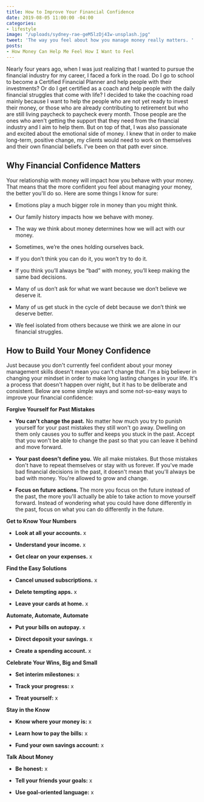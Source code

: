```yaml
---
title: How to Improve Your Financial Confidence
date: 2019-08-05 11:00:00 -04:00
categories:
- lifestyle
image: "/uploads/sydney-rae-geM5lzDj4Iw-unsplash.jpg"
tweet: 'The way you feel about how you manage money really matters. '
posts:
- How Money Can Help Me Feel How I Want to Feel
---
```


Nearly four years ago, when I was just realizing that I wanted to pursue the financial industry for my career, I faced a fork in the road. Do I go to school to become a Certified Financial Planner and help people with their investments? Or do I get certified as a coach and help people with the daily financial struggles that come with life? I decided to take the coaching road mainly because I want to help the people who are not yet ready to invest their money, or those who are already contributing to retirement but who are still living paycheck to paycheck every month. Those people are the ones who aren't getting the support that they need from the financial industry and I aim to help them. But on top of that, I was also passionate and excited about the emotional side of money. I knew that in order to make long-term, positive change, my clients would need to work on themselves and their own financial beliefs. I've been on that path ever since.

## Why Financial Confidence Matters

Your relationship with money will impact how you behave with your money. That means that the more confident you feel about managing your money, the better you'll do so. Here are some things I know for sure:

* Emotions play a much bigger role in money than you might think.

* Our family history impacts how we behave with money.

* The way we think about money determines how we will act with our money.

* Sometimes, we’re the ones holding ourselves back.

* If you don’t think you can do it, you won’t try to do it.

* If you think you’ll always be “bad” with money, you’ll keep making the same bad decisions.

* Many of us don’t ask for what we want because we don’t believe we deserve it.

* Many of us get stuck in the cycle of debt because we don’t think we deserve better.

* We feel isolated from others because we think we are alone in our financial struggles.

## How to Build Your Money Confidence

Just because you don't currently feel confident about your money management skills doesn't mean you can't change that. I'm a big believer in changing your mindset in order to make long lasting changes in your life. It's a process that doesn't happen over  night, but it has to be deliberate and consistent. Below are some simple ways and some not-so-easy ways to improve your financial confidence:

**Forgive Yourself for Past Mistakes**

* **You can't change the past.** No matter how much you try to punish yourself for your past mistakes they still won't go away. Dwelling on them only causes you to suffer and keeps you stuck in the past. Accept that you won't be able to change the past so that you can leave it behind and move forward.

* **Your past doesn't define you.** We all make mistakes. But those mistakes don't have to repeat themselves or stay with us forever. If you've made bad financial decisions in the past, it doesn't mean that you'll always be bad with money. You're allowed to grow and change.

* **Focus on future actions.** The more you focus on the future instead of the past, the more you'll actually be able to take action to move yourself forward. Instead of wondering what you could have done differently in the past, focus on what you can do differently in the future.

**Get to Know Your Numbers**

* **Look at all your accounts.** x

* **Understand your income.** x

* **Get clear on your expenses.** x

**Find the Easy Solutions**

* **Cancel unused subscriptions.** x

* **Delete tempting apps.** x

* **Leave your cards at home.** x

**Automate, Automate, Automate**

* **Put your bills on autopay.** x

* **Direct deposit your savings.** x

* **Create a spending account.** x

**Celebrate Your Wins, Big and Small**

* **Set interim milestones:** x

* **Track your progress:** x

* **Treat yourself:** x

**Stay in the Know**

* **Know where your money is:** x

* **Learn how to pay the bills:** x

* **Fund your own savings account:** x

**Talk About Money**

* **Be honest:** x

* **Tell your friends your goals:** x

* **Use goal-oriented language:** x